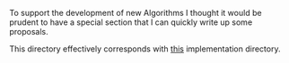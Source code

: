To support the development of new Algorithms I thought it would be prudent to have a special section that I can quickly write up some proposals.

This directory effectively corresponds with [this](https://github.com/1jamesthompson1/AIML440_code/tree/9d56f5580df520e4023300704183ec14a32e5f0a/my-algorithm-implementation) implementation directory.